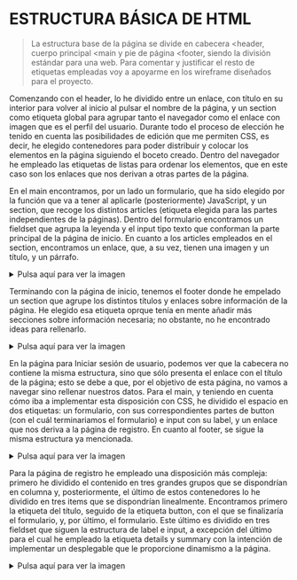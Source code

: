 # ESTRUCTURA BÁSICA DE HTML

> La estructura base de la página se divide en cabecera <header, cuerpo principal <main y pie de página <footer, siendo la división estándar para una web.
Para comentar y justificar el resto de etiquetas empleadas voy a apoyarme en los wireframe diseñados para el proyecto.

Comenzando con el header, lo he dividido entre un enlace, con título en su interior para volver al inicio al pulsar el nombre de la página, y un section como etiqueta global para agrupar tanto el navegador como el enlace con imagen que es el perfil del usuario.
Durante todo el proceso de elección he tenido en cuenta las posibilidades de edición que me permiten CSS, es decir, he elegido contenedores para poder distribuir y colocar los elementos en la página siguiendo el boceto creado. Dentro del navegador he empleado las
etiquetas de listas para ordenar los elementos, que en este caso son los enlaces que nos derivan a otras partes de la página.

En el main encontramos, por un lado un formulario, que ha sido elegido por la función que va a tener al aplicarle (posteriormente) JavaScript, y un section, que recoge los distintos articles (etiqueta elegida para las partes independientes de la páginas). Dentro del formulario encontramos un fieldset que agrupa la leyenda y el input tipo texto que conforman la parte principal de la página de inicio. En cuanto a los articles empleados en el section, encontramos un enlace, que, a su vez, tienen una imagen y un título, y un párrafo.

<details>
    
  <summary>Pulsa aquí para ver la imagen</summary>
  
![Inicio1](https://github.com/Lmrocio/Pipo/blob/main/wireframe/captura/Captura%20de%20pantalla%202024-12-05%20112409.png?raw=true)
</details>

Terminando con la página de inicio, tenemos el footer donde he empelado un section que agrupe los distintos títulos y enlaces sobre información de la página. He elegido esa etiqueta oprque tenía en mente añadir más secciones sobre información necesaria; no obstante, no he encontrado ideas para rellenarlo.

<details> <summary>Pulsa aquí para ver la imagen</summary>


![Inicio2](https://github.com/Lmrocio/Pipo/blob/main/wireframe/captura/Captura%20de%20pantalla%202024-12-05%20112420.png?raw=true)
</details>


En la página para Iniciar sesión de usuario, podemos ver que la cabecera no contiene la misma estructura, sino que sólo presenta el enlace con el título de la página; esto se debe a que, por el objetivo de esta página, no vamos a navegar sino rellenar nuestros datos.
Para el main, y teniendo en cuenta cómo iba a implementar esta disposición con CSS, he dividido el espacio en dos etiquetas: un formulario, con sus correspondientes partes de button (con el cuál terminariamos el formulario) e input con su label, y un enlace que nos deriva a
la página de registro. En cuanto al footer, se sigue la misma estructura ya mencionada.


<details><summary>Pulsa aquí para ver la imagen</summary>

  
![Iniciar sesión](https://github.com/Lmrocio/Pipo/blob/main/wireframe/captura/Captura%20de%20pantalla%202024-12-05%20112435.png?raw=true)
</details>

Para la página de registro he empleado una disposición más compleja: primero he dividido el contenido en tres grandes grupos que se dispondrían en columna y, posteriormente, el último de estos contenedores lo he dividido en tres items que se dispondrían linealmente.
Encontramos primero la etiqueta del título, seguido de la etiqueta button, con el que se finalizaría el formulario, y, por último, el formulario. Este último es dividido en tres fieldset que siguen la estructura de label e input, a excepción del último para el cual he 
empleado la etiqueta details y summary con la intención de implementar un desplegable que le proporcione dinamismo a la página.


<details><summary>Pulsa aquí para ver la imagen</summary>

  
![Registro](https://github.com/Lmrocio/Pipo/blob/main/wireframe/captura/Captura%20de%20pantalla%202024-12-05%20112445.png?raw=true)
</details>
